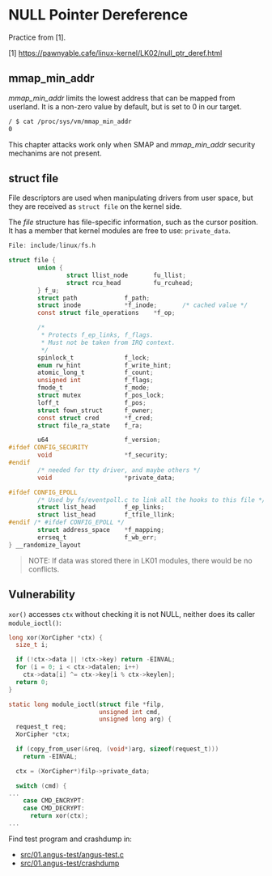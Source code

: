 # NULL Pointer Dereference

Practice from [1].

[1] https://pawnyable.cafe/linux-kernel/LK02/null_ptr_deref.html


## mmap_min_addr

*mmap_min_addr* limits the lowest address that can be mapped from userland. It
is a non-zero value by default, but is set to 0 in our target.

~~~sh
/ $ cat /proc/sys/vm/mmap_min_addr
0
~~~

This chapter attacks work only when SMAP and *mmap_min_addr* security mechanims
are not present.

## struct file

File descriptors are used when manipulating drivers from user space, but
they are received as `struct file` on the kernel side.

The *file* structure has file-specific information, such as the cursor
position. It has a member that kernel modules are free to use:
`private_data`.

~~~c
File: include/linux/fs.h

struct file {
        union {
                struct llist_node       fu_llist;
                struct rcu_head         fu_rcuhead;
        } f_u;
        struct path             f_path;
        struct inode            *f_inode;       /* cached value */
        const struct file_operations    *f_op;

        /*
         * Protects f_ep_links, f_flags.
         * Must not be taken from IRQ context.
         */
        spinlock_t              f_lock;
        enum rw_hint            f_write_hint;
        atomic_long_t           f_count;
        unsigned int            f_flags;
        fmode_t                 f_mode;
        struct mutex            f_pos_lock;
        loff_t                  f_pos;
        struct fown_struct      f_owner;
        const struct cred       *f_cred;
        struct file_ra_state    f_ra;

        u64                     f_version;
#ifdef CONFIG_SECURITY
        void                    *f_security;
#endif
        /* needed for tty driver, and maybe others */
        void                    *private_data;

#ifdef CONFIG_EPOLL
        /* Used by fs/eventpoll.c to link all the hooks to this file */
        struct list_head        f_ep_links;
        struct list_head        f_tfile_llink;
#endif /* #ifdef CONFIG_EPOLL */
        struct address_space    *f_mapping;
        errseq_t                f_wb_err;
} __randomize_layout
~~~

> NOTE: If data was stored there in LK01 modules, there would be no conflicts.

## Vulnerability

`xor()` accesses `ctx` without checking it is not NULL, neither does its caller `module_ioctl()`:

~~~c
long xor(XorCipher *ctx) {
  size_t i;

  if (!ctx->data || !ctx->key) return -EINVAL;
  for (i = 0; i < ctx->datalen; i++)
    ctx->data[i] ^= ctx->key[i % ctx->keylen];
  return 0;
}

static long module_ioctl(struct file *filp,
                         unsigned int cmd,
                         unsigned long arg) {
  request_t req;
  XorCipher *ctx;

  if (copy_from_user(&req, (void*)arg, sizeof(request_t)))
    return -EINVAL;

  ctx = (XorCipher*)filp->private_data;

  switch (cmd) {
...
    case CMD_ENCRYPT:
    case CMD_DECRYPT:
      return xor(ctx);
...
~~~

Find test program and crashdump in:
- [src/01.angus-test/angus-test.c](https://github.com/cpey/pawnyable/blob/main/LK02-1/src/01.angus-test/angus-test.c)
- [src/01.angus-test/crashdump](https://github.com/cpey/pawnyable/blob/main/LK02-1/src/01.angus-test/crashdump)
